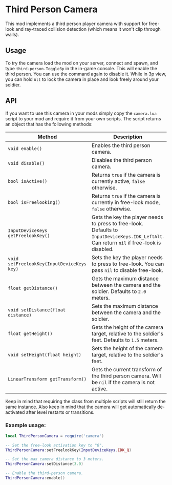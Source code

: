 # Third Person Camera

This mod implements a third person player camera with support for free-look and ray-traced collision detection (which means it won't clip through walls).

## Usage

To try the camera load the mod on your server, connect and spawn, and type `third-person.Toggle3p` in the in-game console. This will enable the third person. You can use the command again to disable it. While in 3p view, you can hold `Alt` to lock the camera in place and look freely around your soldier.

## API

If you want to use this camera in your mods simply copy the `camera.lua` script to your mod and require it from your own scripts. The script returns an object that has the following methods:

| Method | Description |
| ------ | ----------- |
| `void enable()` | Enables the third person camera. |
| `void disable()` | Disables the third person camera. |
| `bool isActive()` | Returns `true` if the camera is currently active, `false` otherwise. |
| `bool isFreelooking()` | Returns `true` if the camera is currently in free-look mode, `false` otherwise. |
| `InputDeviceKeys getFreelookKey()` | Gets the key the player needs to press to free-look. Defaults to `InputDeviceKeys.IDK_LeftAlt`. Can return `nil` if free-look is disabled. |
| `void setFreelookKey(InputDeviceKeys key)` | Sets the key the player needs to press to free-look. You can pass `nil` to disable free-look. |
| `float getDistance()` | Gets the maximum distance between the camera and the soldier. Defaults to `2.0` meters. |
| `void setDistance(float distance)` | Sets the maximum distance between the camera and the soldier. |
| `float getHeight()` | Gets the height of the camera target, relative to the soldier's feet. Defaults to `1.5` meters. |
| `void setHeight(float height)` | Sets the height of the camera target, relative to the soldier's feet. |
| `LinearTransform getTransform()` | Gets the current transform of the third person camera. Will be `nil` if the camera is not active. |

Keep in mind that requiring the class from multiple scripts will still return the same instance. Also keep in mind that the camera will get automatically de-activated after level restarts or transitions.

### Example usage:

```lua
local ThirdPersonCamera = require('camera')

-- Set the free-look activation key to "Q".
ThirdPersonCamera:setFreelookKey(InputDeviceKeys.IDK_Q)

-- Set the max camera distance to 3 meters.
ThirdPersonCamera:setDistance(3.0)

-- Enable the third-person camera.
ThirdPersonCamera:enable()
```
